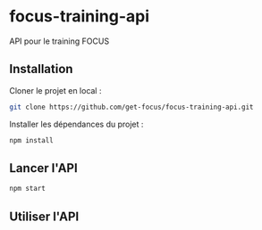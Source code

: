 # focus-training-api
API pour le training FOCUS

## Installation

Cloner le projet en local :

```bash
git clone https://github.com/get-focus/focus-training-api.git
```

Installer les dépendances du projet :

```bash
npm install
```

## Lancer l'API

```bash
npm start
```

## Utiliser l'API


